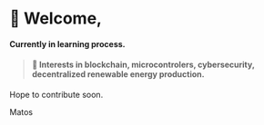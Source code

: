 
# 👋 Welcome,


#### Currently in learning process.



> #### 🌱 Interests in blockchain, microcontrolers, cybersecurity, decentralized renewable energy production.




<p>Hope to contribute soon.</p>
Matos

<!---
- 👋 Hi, I’m @Matos182
- 👀 I’m interested in MicroPython, Linux network apps, Android open source ROMs, Blockchain systems.
- 🌱 I’m currently learning everything I can...
- 💞️ I’m looking to collaborate on something, but I can't help in nothing... yet...
- 📫 You can reach me in fmlmatos@gmail.com
--->

<!---
Matos182/Matos182 is a ✨ special ✨ repository because its `README.md` (this file) appears on your GitHub profile.
You can click the Preview link to take a look at your changes.
--->
